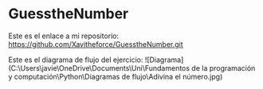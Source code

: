 # GuesstheNumber
Este es el enlace a mi repositorio: https://github.com/Xavitheforce/GuesstheNumber.git

Este es el diagrama de flujo del ejercicio:
![Diagrama](C:\Users\javie\OneDrive\Documents\Uni\Fundamentos de la programación y computación\Python\Diagramas de flujo\Adivina el número.jpg)